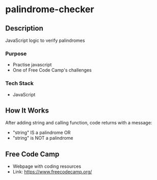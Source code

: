 # palindrome-checker

## Description
JavaScript logic to verify palindromes
### Purpose
* Practise javascript
* One of Free Code Camp's challenges
### Tech Stack
* JavaScript

## How It Works
After adding string and calling function, code returns with a message: <br>
* "string" IS a palindrome OR <br>
* "string" is NOT a palindrome

## Free Code Camp
* Webpage with coding resources
* Link: https://www.freecodecamp.org/

